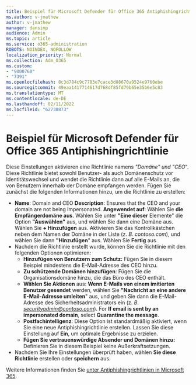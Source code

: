 ```yaml
---
title: Beispiel für Microsoft Defender für Office 365 Antiphishingrichtlinie
ms.author: v-jmathew
author: v-jmathew
manager: dansimp
audience: Admin
ms.topic: article
ms.service: o365-administration
ROBOTS: NOINDEX, NOFOLLOW
localization_priority: Normal
ms.collection: Adm_O365
ms.custom:
- "9000760"
- "7391"
ms.openlocfilehash: 8c3d784c9c7783e7cace3d88670a9524e9760ebe
ms.sourcegitcommit: 49eaa1417714617d768df85fd79b65e35b6e5c83
ms.translationtype: MT
ms.contentlocale: de-DE
ms.lasthandoff: 02/11/2022
ms.locfileid: "62738873"
---
```

# <a name="example-microsoft-defender-for-office-365-anti-phishing-policy"></a>Beispiel für Microsoft Defender für Office 365 Antiphishingrichtlinie

Diese Einstellungen aktivieren eine Richtlinie namens *"Domäne" und "CEO*". Diese Richtlinie bietet sowohl Benutzer- als auch Domänenschutz vor Identitätswechsel und wendet die Richtlinie dann auf alle E-Mails an, die von Benutzern innerhalb der Domäne empfangen werden. Fügen Sie zunächst die folgenden Informationen hinzu, um die Richtlinie zu erstellen:

- **Name**: Domain and CEO **Description**: Ensures that the CEO and your domain are not being impersonated.
  **Angewendet auf**: Wählen Sie **die Empfängerdomäne aus**. Wählen Sie unter **"Eine dieser** Elemente" die Option **"Auswählen"** aus, und wählen Sie dann eine Domäne aus. Wählen Sie **+ Hinzufügen** aus. Aktivieren Sie das Kontrollkästchen neben dem Namen der Domäne in der Liste (z. *B. contoso.com*), und wählen Sie dann **"Hinzufügen**" aus. Wählen Sie **Fertig** aus.
- Nachdem die Richtlinie erstellt wurde, können Sie die Richtlinie mit den folgenden Optionen optimieren:
  - **Hinzufügen von Benutzern zum Schutz:** Fügen Sie in diesem Beispiel mindestens die E-Mail-Adresse des CEO hinzu.
  - **Zu schützende Domänen hinzufügen**: Fügen Sie die Organisationsdomäne hinzu, die das Büro des CEO enthält.
  - **Wählen Sie Aktionen** aus: **Wenn E-Mails von einem imitierten Benutzer gesendet** werden, wählen Sie **"Nachricht an eine andere E-Mail-Adresse umleiten**" aus, und geben Sie dann die E-Mail-Adresse des Sicherheitsadministrators ein (z. *B. securityadmin@contoso.com*). For **If email is sent by an impersonated domain**, select **Quarantine the message**.
  - **Postfachintelligenz**: Diese Option ist standardmäßig aktiviert, wenn Sie eine neue Antiphishingrichtlinie erstellen. Lassen Sie diese Einstellung auf **Ein**, um optimale Ergebnisse zu erzielen.
  - **Fügen Sie vertrauenswürdige Absender und Domänen hinzu:** Definieren Sie in diesem Beispiel keine Außerkraftsetzungen.
- Nachdem Sie Ihre Einstellungen überprüft haben, wählen **Sie diese Richtlinie** erstellen oder **speichern** aus.

Weitere Informationen finden Sie [unter Antiphishingrichtlinien in Microsoft 365](https://go.microsoft.com/fwlink/?linkid=2092235).
